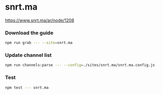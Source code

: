 # snrt.ma

https://www.snrt.ma/ar/node/1208

### Download the guide

```sh
npm run grab --- --site=snrt.ma
```

### Update channel list

```sh
npm run channels:parse --- --config=./sites/snrt.ma/snrt.ma.config.js --output=./sites/snrt.ma/snrt.ma.channels.xml
```

### Test

```sh
npm test --- snrt.ma
```